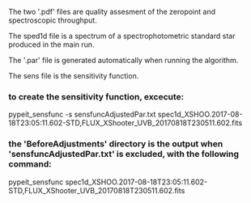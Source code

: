 The two '.pdf' files are quality assesment of the zeropoint and spectroscopic throughput.

The sped1d file is a spectrum of a spectrophotometric standard star produced in the main run.

The '.par' file is generated automatically when running the algorithm.

The sens file is the sensitivity function.

### to create the sensitivity function, excecute:

pypeit_sensfunc -s sensfuncAdjustedPar.txt  spec1d_XSHOO.2017-08-18T23:05:11.602-STD,FLUX_XShooter_UVB_20170818T230511.602.fits

### the 'BeforeAdjustments' directory is the output when 'sensfuncAdjustedPar.txt' is excluded, with the following command:

pypeit_sensfunc spec1d_XSHOO.2017-08-18T23:05:11.602-STD,FLUX_XShooter_UVB_20170818T230511.602.fits
